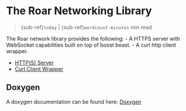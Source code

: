# The Roar Networking Library

> {sub-ref}`today` | {sub-ref}`wordcount-minutes` min read

The Roar network library provides the following:
    - A HTTPS server with WebSocket capabilities built on top of boost beast.
    - A curl http client wrapper.

- [HTTP(S) Server](http/server.md)
- [Curl Client Wrapper](http/curl.md)

## Doxygen

A doxygen documentation can be found here: <a href="doxygen/index.html">Doxygen</a>
